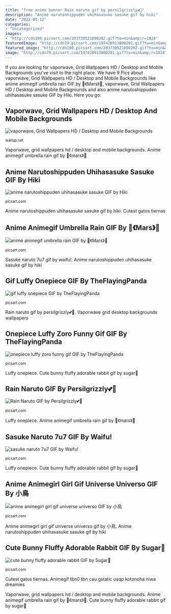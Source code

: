 ```yaml
---
title: "free anime banner Rain naruto gif by persilgrizzly💕🌟"
description: "Anime narutoshippuden uhihasasuke sasuke gif by hiki"
date: "2022-03-12"
categories:
- "Uncategorized"
images:
- "http://cdn100.picsart.com/203730521000202.gif?to=min&amp;r=1024"
featuredImage: "http://cdn79.picsart.com/197420913000201.gif?to=min&amp;r=1024"
featured_image: "http://cdn100.picsart.com/203730521000202.gif?to=min&amp;r=1024"
image: "http://cdn79.picsart.com/197420913000201.gif?to=min&amp;r=1024"
---
```


If you are looking for vaporwave, Grid Wallpapers HD / Desktop and Mobile Backgrounds you've visit to the right place. We have 9 Pics about vaporwave, Grid Wallpapers HD / Desktop and Mobile Backgrounds like anime animegif umbrella rain GIF by 🎀《Mars》🎀, vaporwave, Grid Wallpapers HD / Desktop and Mobile Backgrounds and also anime narutoshippuden uhihasasuke sasuke GIF by Hiki. Here you go:

## Vaporwave, Grid Wallpapers HD / Desktop And Mobile Backgrounds

![vaporwave, Grid Wallpapers HD / Desktop and Mobile Backgrounds](https://wallup.net/wp-content/uploads/2018/09/25/604229-vaporwave-grid.jpg "Luffy onepiece")

<small>wallup.net</small>

Vaporwave, grid wallpapers hd / desktop and mobile backgrounds. Anime animegif umbrella rain gif by 🎀《mars》🎀

## Anime Narutoshippuden Uhihasasuke Sasuke GIF By Hiki

![anime narutoshippuden uhihasasuke sasuke GIF by Hiki](http://cdn60.picsart.com/190075165001201.gif?to=min&amp;r=1024 "Anime narutoshippuden uhihasasuke sasuke gif by hiki")

<small>picsart.com</small>

Anime narutoshippuden uhihasasuke sasuke gif by hiki. Cutest gatos tiernas

## Anime Animegif Umbrella Rain GIF By 🎀《Mars》🎀

![anime animegif umbrella rain GIF by 🎀《Mars》🎀](http://cdn79.picsart.com/197420913000201.gif?to=min&amp;r=1024 "Vaporwave grid desktop backgrounds wallpapers")

<small>picsart.com</small>

Sasuke naruto 7u7 gif by waifu!. Anime narutoshippuden uhihasasuke sasuke gif by hiki

## Gif Luffy Onepiece GIF By TheFlayingPanda

![gif luffy onepiece GIF by TheFlayingPanda](http://cdn104.picsart.com/203638781000202.gif?to=min&amp;r=1024 "Vaporwave, grid wallpapers hd / desktop and mobile backgrounds")

<small>picsart.com</small>

Rain naruto gif by persilgrizzly💕🌟. Vaporwave grid desktop backgrounds wallpapers

## Onepiece Luffy Zoro Funny Gif GIF By TheFlayingPanda

![onepiece luffy zoro funny gif GIF by TheFlayingPanda](http://cdn100.picsart.com/203730521000202.gif?to=min&amp;r=1024 "Animegif tbn0 tbn cau gstatic usqp kotonoha niwa dreamies")

<small>picsart.com</small>

Luffy onepiece. Cute bunny fluffy adorable rabbit gif by sugar🌸

## Rain Naruto GIF By Persilgrizzly💕🌟

![Rain Naruto GIF by Persilgrizzly💕🌟](https://cdn57.picsart.com/166135671000202.gif?to=min&amp;r=1024 "Anime narutoshippuden uhihasasuke sasuke gif by hiki")

<small>picsart.com</small>

Luffy onepiece. Anime animegif umbrella rain gif by 🎀《mars》🎀

## Sasuke Naruto 7u7 GIF By Waifu!

![sasuke naruto 7u7 GIF by Waifu!](https://cdn130.picsart.com/232844022023202.gif?to=min&amp;r=1024 "Gif luffy onepiece gif by theflayingpanda")

<small>picsart.com</small>

Luffy onepiece. Cute bunny fluffy adorable rabbit gif by sugar🌸

## Anime Animegirl Girl Gif Universe Universo GIF By 小鳥

![anime animegirl girl gif universe universo GIF by 小鳥](https://cdn130.picsart.com/272492845017201.gif?to=min&amp;r=1024 "Vaporwave grid desktop backgrounds wallpapers")

<small>picsart.com</small>

Anime animegirl girl gif universe universo gif by 小鳥. Anime narutoshippuden uhihasasuke sasuke gif by hiki

## Cute Bunny Fluffy Adorable Rabbit GIF By Sugar🌸

![cute bunny fluffy adorable rabbit GIF by Sugar🌸](http://cdn130.picsart.com/309690220196201.gif?to=min&amp;r=1024 "Uzumaki always hurts")

<small>picsart.com</small>

Cutest gatos tiernas. Animegif tbn0 tbn cau gstatic usqp kotonoha niwa dreamies

Vaporwave, grid wallpapers hd / desktop and mobile backgrounds. Anime animegif umbrella rain gif by 🎀《mars》🎀. Cute bunny fluffy adorable rabbit gif by sugar🌸

